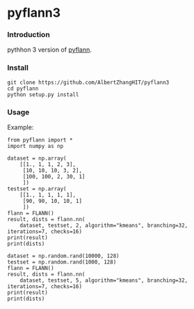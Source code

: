 # pyflann3

### Introduction
pythhon 3 version of [pyflann](https://github.com/primetang/pyflann).

### Install

	git clone https://github.com/AlbertZhangHIT/pyflann3
	cd pyflann
	python setup.py install

### Usage
Example:


	from pyflann import *
	import numpy as np
	
	dataset = np.array(
	    [[1., 1, 1, 2, 3],
	     [10, 10, 10, 3, 2],
	     [100, 100, 2, 30, 1]
	     ])
	testset = np.array(
	    [[1., 1, 1, 1, 1],
	     [90, 90, 10, 10, 1]
	     ])
	flann = FLANN()
	result, dists = flann.nn(
	    dataset, testset, 2, algorithm="kmeans", branching=32, iterations=7, checks=16)
	print(result)
	print(dists)
	
	dataset = np.random.rand(10000, 128)
	testset = np.random.rand(1000, 128)
	flann = FLANN()
	result, dists = flann.nn(
	    dataset, testset, 5, algorithm="kmeans", branching=32, iterations=7, checks=16)
	print(result)
	print(dists)